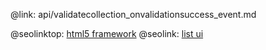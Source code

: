 @link: api/validatecollection_onvalidationsuccess_event.md

@seolinktop: [html5 framework](https://webix.com)
@seolink: [list ui](https://webix.com/widget/list/)